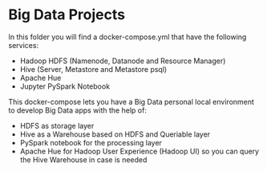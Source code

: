 # Big Data Projects

In this folder you will find a docker-compose.yml that have the following services:
- Hadoop HDFS (Namenode, Datanode and Resource Manager)
- Hive (Server, Metastore and Metastore psql)
- Apache Hue
- Jupyter PySpark Notebook

This docker-compose lets you have a Big Data personal local environment to develop Big Data apps with the help of:
- HDFS as storage layer
- Hive as a Warehouse based on HDFS and Queriable layer
- PySpark notebook for the processing layer
- Apache Hue for Hadoop User Experience (Hadoop UI) so you can query the Hive Warehouse in case is needed
